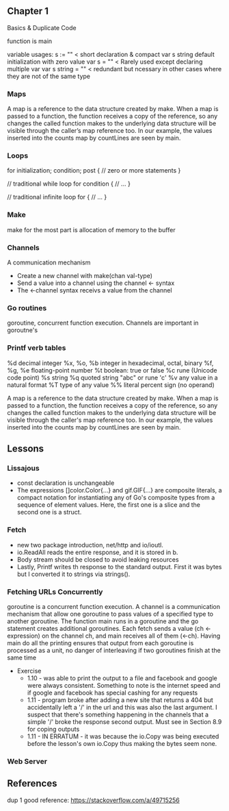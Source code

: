 ## Chapter 1

Basics & Duplicate Code

function is main

variable usages:
s := "" < short declaration & compact
var s string default initialization with zero value
var s = "" < Rarely used except declaring multiple var
var s string = "" < redundant but ncessary in other cases where they are not of the same type


### Maps
A map is a reference to the data structure created by make. When a map is passed to a function, the function receives a copy of the reference, so any changes the called function makes to the underlying data structure will be visible through the caller’s map reference too.
In our example, the values inserted into the counts map by countLines are seen by main.



### Loops
for initialization; condition; post {
    // zero or more statements
}

// traditional while loop
for condition {
  // ...
}

// traditional infinite loop
for {
  // ...
}

### Make
make for the most part is allocation of memory to the buffer

### Channels
A communication mechanism
- Create a new channel with make(chan val-type)
- Send a value into a channel using the channel <- syntax
- The <-channel syntax receivs a value from the channel

### Go routines
goroutine, concurrent function execution. Channels are important in goroutne's

### Printf verb tables
%d          decimal integer
%x, %o, %b  integer in hexadecimal, octal, binary
%f, %g, %e  floating-point number
%t          boolean: true or false
%c          rune (Unicode code point)
%s          string
%q          quoted string "abc" or rune 'c'
%v          any value in a natural format
%T          type of any value
%%          literal percent sign (no operand)


A map is a reference to the data structure created by make. When a map is passed to a function, the function receives a copy of the reference, so any changes the called function makes to the underlying data structure will be visible through the caller's map reference too.
In our example, the values inserted into the counts map by countLines are seen by main.

## Lessons

### Lissajous
- const declaration is unchangeable
- The expressions []color.Color{...} and gif.GIF{...} are composite literals, a compact notation for instantiating any of Go's composite types from a sequence of element values. Here, the first one is a slice and the second one is a struct.

### Fetch
- new two package introduction, net/http and io/ioutl.
- io.ReadAll reads the entire response, and it is stored in b.
- Body stream should be closed to avoid leaking resources
- Lastly, Printf writes th response to the standard output. First it was bytes but I converted it to strings via strings().

### Fetching URLs Concurrently
goroutine is a concurrent function execution. A channel is a communication mechanism that allow one goroutine to pass values of a specified type to another goroutine. The function main runs in a goroutine and the go statement creates additional goroutines.
Each fetch sends a value (ch <- expression) on the channel ch, and main receives all of them (<-ch). Having main do all the printing ensures that output from each goroutine is processed as a unit, no danger of interleaving if two goroutines finish at the same time
- Exercise 
  - 1.10 - was able to print the output to a file and facebook and google were always consistent. Something to note is the internet speed and if google and facebook has special cashing for any requests
  - 1.11 - program broke after adding a new site that returns a 404 but accidentally left a '/' in the url and this was also the last argument. I suspect that there's something happening in the channels that a simple '/' broke the response second output. Must see in Section 8.9 for coping outputs
  - 1.11 - IN ERRATUM - it was because the io.Copy was being executed before the lesson's own io.Copy thus making the bytes seem none.

### Web Server


## References
dup 1 good reference: https://stackoverflow.com/a/49715256
